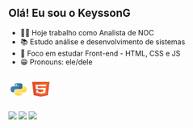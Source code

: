 ## Olá! Eu sou o KeyssonG

- 🧑‍💼 Hoje trabalho como Analista de NOC
- 📚 Estudo análise e desenvolvimento de sistemas
- 🐍 Foco em estudar Front-end - HTML, CSS e JS 
- 😁 Pronouns: ele/dele

<div style="display: inline_block"><br>
  <img align="center" alt="keysson-Python" height="30" width="40" src="https://raw.githubusercontent.com/devicons/devicon/master/icons/python/python-original.svg">
  <img align="center" alt="keysson-HTML" height="30" width="40" src="https://raw.githubusercontent.com/devicons/devicon/master/icons/html5/html5-original.svg">
</div>

##

<div> 
 <a href="https://www.instagram.com/keyssonc/" target="_blank"><img src="https://img.shields.io/badge/-Instagram-%23E4405F?style=for-the-badge&logo=instagram&logoColor=white" target="_blank"></a>
 <a href = "keyssoncardoso0@gmail.com"><img src="https://img.shields.io/badge/-Gmail-%23333?style=for-the-badge&logo=gmail&logoColor=white" target="_blank"></a>
  <a href="https://www.linkedin.com/in/keysson-gomes-34b739183/" target="_blank"><img src="https://img.shields.io/badge/-LinkedIn-%230077B5?style=for-the-badge&logo=linkedin&logoColor=white" target="_blank"></a> 
  
</div>

